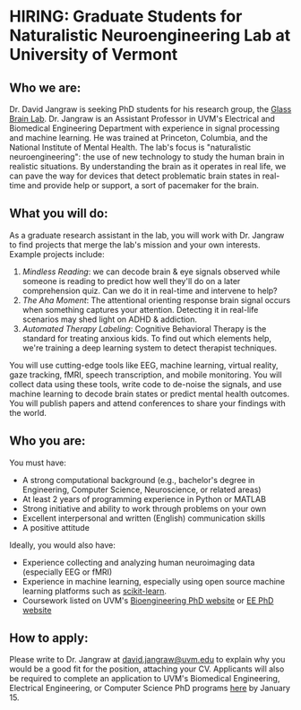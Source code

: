 # HIRING: Graduate Students for Naturalistic Neuroengineering Lab at University of Vermont

## Who we are:

Dr. David Jangraw is seeking PhD students for his research group, the [Glass Brain Lab](https://www.uvm.edu/~brainlab/).
Dr. Jangraw is an Assistant Professor in UVM's Electrical and Biomedical Engineering Department with experience in signal processing and machine learning. He was trained at Princeton, Columbia, and the National Institute of Mental Health.
The lab's focus is "naturalistic neuroengineering": the use of new technology to study the human brain in realistic situations.
By understanding the brain as it operates in real life, we can pave the way for devices that detect problematic brain states in real-time and provide help or support, a sort of pacemaker for the brain.

## What you will do:

As a graduate research assistant in the lab, you will work with Dr. Jangraw to find projects that merge the lab's mission and your own interests. Example projects include:
1. *Mindless Reading*: we can decode brain & eye signals observed while someone is reading to predict how well they'll do on a later comprehension quiz. Can we do it in real-time and intervene to help?
2. *The Aha Moment*: The attentional orienting response brain signal occurs when something captures your attention. Detecting it in real-life scenarios may shed light on ADHD & addiction.
3. *Automated Therapy Labeling*: Cognitive Behavioral Therapy is the standard for treating anxious kids. To find out which elements help, we're training a deep learning system to detect therapist techniques.

You will use cutting-edge tools like EEG, machine learning, virtual reality, gaze tracking, fMRI, speech transcription, and mobile monitoring. You will collect data using these tools, write code to de-noise the signals, and use machine learning to decode brain states or predict mental health outcomes.
You will publish papers and attend conferences to share your findings with the world.

## Who you are:

You must have:
- A strong computational background (e.g., bachelor's degree in Engineering, Computer Science, Neuroscience, or related areas)
- At least 2 years of programming experience in Python or MATLAB
- Strong initiative and ability to work through problems on your own
- Excellent interpersonal and written (English) communication skills
- A positive attitude

Ideally, you would also have:
- Experience collecting and analyzing human neuroimaging data (especially EEG or fMRI)
- Experience in machine learning, especially using open source machine learning platforms such as [scikit-learn](https://scikit-learn.org/).
- Coursework listed on UVM's [Bioengineering PhD website](https://www.uvm.edu/cems/ebe/graduate_admission_requirements) or [EE PhD website](https://www.uvm.edu/cems/ebe/electrical_engineering_ms_phd)

## How to apply:

Please write to Dr. Jangraw at david.jangraw@uvm.edu to explain why you would be a good fit for the position, attaching your CV.
Applicants will also be required to complete an application to UVM's Biomedical Engineering, Electrical Engineering, or Computer Science PhD programs [here](https://www.uvm.edu/graduate/application_instructions) by January 15.
